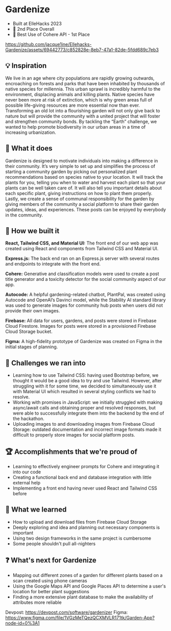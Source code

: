 # Gardenize

* Built at ElleHacks 2023
* 🥈 2nd Place Overall
* 🥇 Best Use of Cohere API - 1st Place

https://github.com/jacque1ine/Ellehacks-Gardenize/assets/69442773/c852828e-8eb7-47a1-82de-5fdd689c7eb3

## 💡 Inspiration
We live in an age where city populations are rapidly growing outwards, encroaching on forests and parks that have been inhabited by thousands of native species for millennia. This urban sprawl is incredibly harmful to the environment, displacing animals and killing plants. Native species have never been more at risk of extinction, which is why green areas full of possible life-giving resources are more essential now than ever. Transforming an old lot into a flourishing garden will not only give back to nature but will provide the community with a united project that will foster and strengthen community bonds. By tackling the “Earth” challenge, we wanted to help promote biodiversity in our urban areas in a time of increasing urbanization.

## 🌱 What it does
Gardenize is designed to motivate individuals into making a difference in their community. It’s very simple to set up and simplifies the process of starting a community garden by picking out personalized plant recommendations based on species native to your location. It will track the plants for you, telling you when to water and harvest each plant so that your plants can be well taken care of. It will also tell you important details about each specific plant, giving instructions on how to plant them properly. Lastly, we create a sense of communal responsibility for the garden by giving members of the community a social platform to share their garden updates, ideas, and experiences. These posts can be enjoyed by everybody in the community.

## 🧰 How we built it
**React, Tailwind CSS, and Material UI:** The front end of our web app was created using React and components from Tailwind CSS and Material UI.

**Express.js:** The back end ran on an Express.js server with several routes and endpoints to integrate with the front end.

**Cohere:** Generative and classification models were used to create a post title generator and a toxicity detector for the social community aspect of our app.

**Autocode:** A helpful gardening-related chatbot, PlantPal, was created using Autocode and OpenAI’s Davinci model, while the Stability AI standard library was used to generate images for community hub posts when users did not provide their own images.

**Firebase:** All data for users, gardens, and posts were stored in Firebase Cloud Firestore. Images for posts were stored in a provisioned Firebase Cloud Storage bucket.

**Figma:** A high-fidelity prototype of Gardenize was created on Figma in the initial stages of planning.

## 🤔 Challenges we ran into
* Learning how to use Tailwind CSS: having used Bootstrap before, we thought it would be a good idea to try and use Tailwind. However, after struggling with it for some time, we decided to simultaneously use it with Material UI which resulted in several styling conflicts we had to resolve.
* Working with promises in JavaScript: we initially struggled with making async/await calls and obtaining proper and resolved responses, but were able to successfully integrate them into the backend by the end of the hackathon.
* Uploading images to and downloading images from Firebase Cloud Storage: outdated documentation and incorrect image formats made it difficult to properly store images for social platform posts.

## 🏆 Accomplishments that we're proud of
* Learning to effectively engineer prompts for Cohere and integrating it into our code
* Creating a functional back end and database integration with little external help
* Implementing a front end having never used React and Tailwind CSS before

## 🧠 What we learned
* How to upload and download files from Firebase Cloud Storage
* Deeply exploring and idea and planning out necessary components is important
* Using two design frameworks in the same project is cumbersome
* Some people shouldn't pull all-nighters

## ❓ What's next for Gardenize
* Mapping out different zones of a garden for different plants based on a scan created using phone cameras
* Using the Google Maps API and Google Places API to determine a user's location for better plant suggestions
* Finding a more extensive plant database to make the availability of attributes more reliable

Devpost: https://devpost.com/software/gardenizer
Figma:  https://www.figma.com/file/1VGzMeTQezQCXMVLR171tk/Garden-App?node-id=0%3A1
